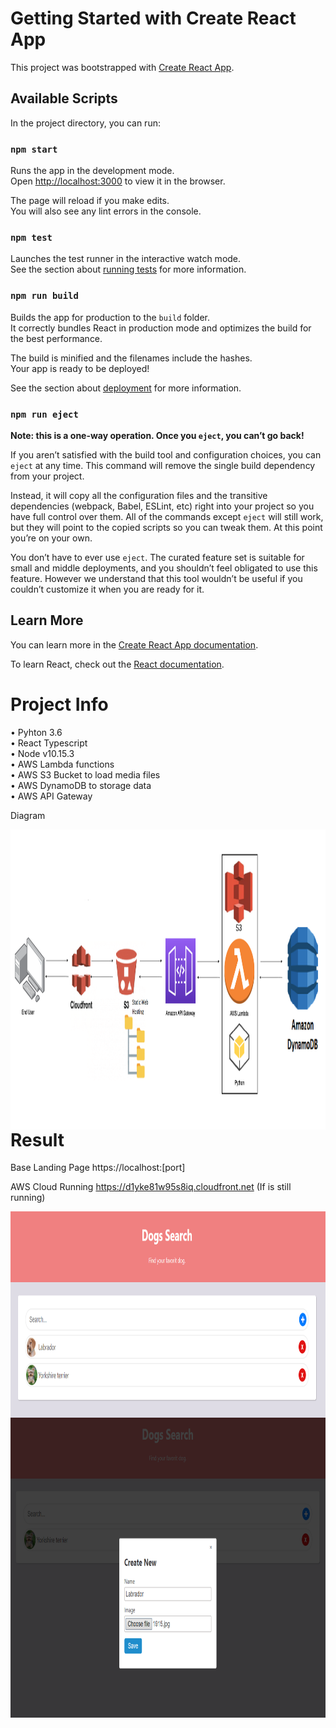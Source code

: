 # Getting Started with Create React App

This project was bootstrapped with [Create React App](https://github.com/facebook/create-react-app).

## Available Scripts

In the project directory, you can run:

### `npm start`

Runs the app in the development mode.\
Open [http://localhost:3000](http://localhost:3000) to view it in the browser.

The page will reload if you make edits.\
You will also see any lint errors in the console.

### `npm test`

Launches the test runner in the interactive watch mode.\
See the section about [running tests](https://facebook.github.io/create-react-app/docs/running-tests) for more information.

### `npm run build`

Builds the app for production to the `build` folder.\
It correctly bundles React in production mode and optimizes the build for the best performance.

The build is minified and the filenames include the hashes.\
Your app is ready to be deployed!

See the section about [deployment](https://facebook.github.io/create-react-app/docs/deployment) for more information.

### `npm run eject`

**Note: this is a one-way operation. Once you `eject`, you can’t go back!**

If you aren’t satisfied with the build tool and configuration choices, you can `eject` at any time. This command will remove the single build dependency from your project.

Instead, it will copy all the configuration files and the transitive dependencies (webpack, Babel, ESLint, etc) right into your project so you have full control over them. All of the commands except `eject` will still work, but they will point to the copied scripts so you can tweak them. At this point you’re on your own.

You don’t have to ever use `eject`. The curated feature set is suitable for small and middle deployments, and you shouldn’t feel obligated to use this feature. However we understand that this tool wouldn’t be useful if you couldn’t customize it when you are ready for it.

## Learn More

You can learn more in the [Create React App documentation](https://facebook.github.io/create-react-app/docs/getting-started).

To learn React, check out the [React documentation](https://reactjs.org/).

# Project Info

•	Pyhton 3.6 </br>
• React Typescript </br>
• Node v10.15.3 </br>
•	AWS Lambda functions </br>
•	AWS S3 Bucket to load media files </br>
•	AWS DynamoDB to storage data </br>
•	AWS API Gateway  </br>

Diagram

<img align="left" src="https://github.com/ernestocasanova/animals-app/blob/master/aws/aws_diagram.png" height="480" />


# Result

Base Landing Page https://localhost:[port]

AWS Cloud Running https://d1yke81w95s8iq.cloudfront.net (If is still running)

<img align="left" src="https://github.com/ernestocasanova/animals-app/blob/master/aws/list_all_dogs.png" height="330" />

<img align="left" src="https://github.com/ernestocasanova/animals-app/blob/master/aws/dogs_add_modal.png" height="480" />


